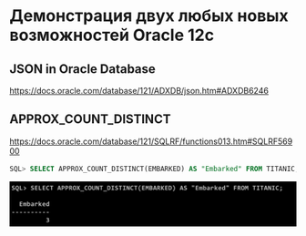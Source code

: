 # Демонстрация двух любых новых возможностей Oracle 12c

## JSON in Oracle Database

https://docs.oracle.com/database/121/ADXDB/json.htm#ADXDB6246

## APPROX_COUNT_DISTINCT

https://docs.oracle.com/database/121/SQLRF/functions013.htm#SQLRF56900

```sql
SQL> SELECT APPROX_COUNT_DISTINCT(EMBARKED) AS "Embarked" FROM TITANIC;
```

![Approx count example](approx_count_example.png)

